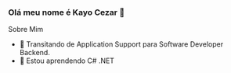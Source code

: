 ### Olá meu nome é Kayo Cezar 👋

Sobre Mim

- 🔭 Transitando de Application Support para Software Developer Backend.
- 🌱 Estou aprendendo C# .NET

